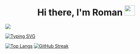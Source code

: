 <h1 align="center">Hi there, I'm Roman
<img src="https://github.com/blackcater/blackcater/raw/main/images/Hi.gif" height="32"/></h1>

![](https://komarev.com/ghpvc/?username=berezenko04)

[![Typing SVG](https://readme-typing-svg.herokuapp.com?color=%2336BCF7&lines=Front+End+Developer+From+Ukraine)](https://git.io/typing-svg)

[![Top Langs](https://github-readme-stats.vercel.app/api/top-langs/?username=berezenko04)](https://github.com/anuraghazra/github-readme-stats)
[![GitHub Streak](https://github-readme-streak-stats.herokuapp.com/?user=berezenko04)](https://git.io/streak-stats)  


